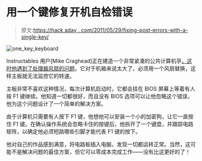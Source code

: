 # 用一个键修复开机自检错误

> 原文:[https://hack aday . com/2011/05/29/fixing-post-errors-with-a-single-key/](https://hackaday.com/2011/05/29/fixing-post-errors-with-a-single-key/)

![one_key_keyboard](../Images/80380f035ed7f9e989880eff2f48fb9e.png "one_key_keyboard")

Instructables 用户[Mike Craghead]正在建造一个非常紧凑的公共计算机亭[，这时他遇到了处理器风扇的问题](http://www.instructables.com/id/One-Key-Keyboard-Hack)。它对于机箱来说太大了，必须用一个风扇替换，这样主板就无法监控它的转速。

主板非常不喜欢这种情况，每次计算机启动时，它都会挂在 BIOS 屏幕上等着有人按 F1 键继续。他知道一切都很好，而且没有 BIOS 选项可以让他忽略这个错误，他为这个问题设计了一个简单的解决方案。

由于计算机只需要有人按下 F1 键，他想他可以安装一个小的加密狗，让它一直按住 F1 键。在确认操作系统会忽略卡住的按键后，他拆开了一个键盘，并跟踪电路矩阵，以确定他必须短路哪些引脚才能代表 F1 键的按下。

他对自己的作品感到满意，将电路板插入电脑，发现一切都运转正常。当然，这可能不是解决问题的最佳方案，但它可以零成本完成工作——没有比这更好的了！